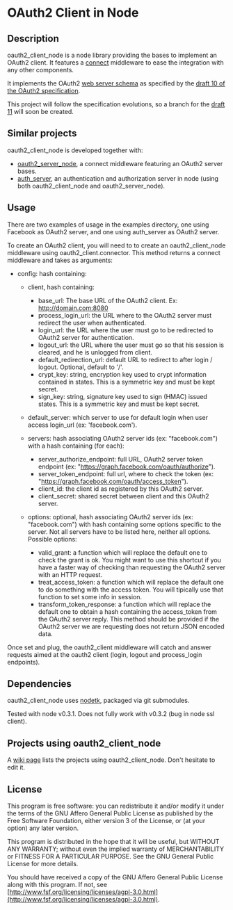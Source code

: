 # OAuth2 Client in Node

## Description

  oauth2_client_node is a node library providing the bases to implement an OAuth2 client. It features a [connect](https://github.com/senchalabs/connect) middleware to ease the integration with any other components.

It implements the OAuth2 [web server schema](http://tools.ietf.org/html/draft-ietf-oauth-v2-10#section-1.4.1) as specified by the [draft 10 of the OAuth2 specification](http://tools.ietf.org/html/draft-ietf-oauth-v2-10).

This project will follow the specification evolutions, so a branch for the [draft 11](http://tools.ietf.org/html/draft-ietf-oauth-v2-11) will soon be created.


## Similar projects

oauth2_client_node is developed together with:

 - [oauth2_server_node](https://github.com/AF83/oauth2_server_node), a connect middleware featuring an OAuth2 server bases.
 - [auth_server](https://github.com/AF83/auth_server), an authentication and authorization server in node (using both oauth2_client_node and oauth2_server_node).


## Usage

There are two examples of usage in the examples directory, one using Facebook as OAuth2 server, and one using auth_server as OAuth2 server.

To create an OAuth2 client, you will need to to create an oauth2_client_node middleware using oauth2_client.connector. This method returns a connect middleware and takes as arguments:

  - config: hash containing:
  
    - client, hash containing:
      - base_url: The base URL of the OAuth2 client. 
        Ex: http://domain.com:8080
      - process_login_url: the URL where to the OAuth2 server must redirect
        the user when authenticated.
      - login_url: the URL where the user must go to be redirected
        to OAuth2 server for authentication.
      - logout_url: the URL where the user must go so that his session is
        cleared, and he is unlogged from client.
      - default_redirection_url: default URL to redirect to after login / logout.
        Optional, default to '/'.
      - crypt_key: string, encryption key used to crypt information contained in states. This is a symmetric key and must be kept secret.
      - sign_key: string, signature key used to sign (HMAC) issued states. This is a symmetric key and must be kept secret.
  
    - default_server: which server to use for default login when user
      access login_url (ex: 'facebook.com').
    - servers: hash associating OAuth2 server ids (ex: "facebook.com") 
      with a hash containing (for each):
      - server_authorize_endpoint: full URL, OAuth2 server token endpoint
        (ex: "https://graph.facebook.com/oauth/authorize").
      - server_token_endpoint: full url, where to check the token
        (ex: "https://graph.facebook.com/oauth/access_token").
      - client_id: the client id as registered by this OAuth2 server.
      - client_secret: shared secret between client and this OAuth2 server.
  
    - options: optional, hash associating OAuth2 server ids 
      (ex: "facebook.com") with hash containing some options specific to the server.
      Not all servers have to be listed here, neither all options.
      Possible options:
      - valid_grant: a function which will replace the default one
        to check the grant is ok. You might want to use this shortcut if you
        have a faster way of checking than requesting the OAuth2 server
        with an HTTP request.
      - treat_access_token: a function which will replace the
        default one to do something with the access token. You will tipically
        use that function to set some info in session.
      - transform_token_response: a function which will replace
        the default one to obtain a hash containing the access_token from
        the OAuth2 server reply. This method should be provided if the
        OAuth2 server we are requesting does not return JSON encoded data. 


Once set and plug, the oauth2_client middleware will catch and answer requests
aimed at the oauth2 client (login, logout and process_login endpoints).


## Dependencies

oauth2_client_node uses [nodetk](https://github.com/AF83/nodetk), packaged via git submodules.

Tested with node v0.3.1. Does not fully work with v0.3.2 (bug in node ssl client).


## Projects using oauth2_client_node

A [wiki page](https://github.com/AF83/oauth2_client_node/wiki) lists the projects using oauth2_client_node. Don't hesitate to edit it.


## License

This program is free software: you can redistribute it and/or modify
it under the terms of the GNU Affero General Public License as published by
the Free Software Foundation, either version 3 of the License, or
(at your option) any later version.

This program is distributed in the hope that it will be useful,
but WITHOUT ANY WARRANTY; without even the implied warranty of
MERCHANTABILITY or FITNESS FOR A PARTICULAR PURPOSE.  See the
GNU General Public License for more details.

You should have received a copy of the GNU Affero General Public License
along with this program.  If not, see [http://www.fsf.org/licensing/licenses/agpl-3.0.html](http://www.fsf.org/licensing/licenses/agpl-3.0.html).


